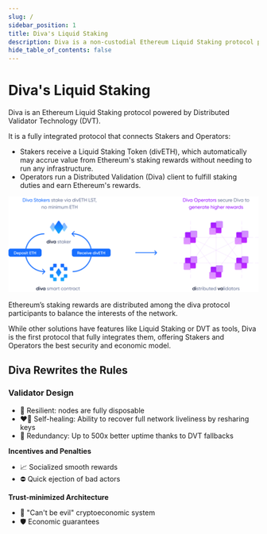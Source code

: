 ```yaml
---
slug: /
sidebar_position: 1
title: Diva's Liquid Staking
description: Diva is a non-custodial Ethereum Liquid Staking protocol powered by Distributed Validator Technology (DVT).
hide_table_of_contents: false
---
```


# Diva's Liquid Staking

Diva is an Ethereum Liquid Staking protocol powered by Distributed Validator Technology (DVT).

It is a fully integrated protocol that connects Stakers and Operators:

- Stakers receive a Liquid Staking Token (divETH), which automatically may accrue value from Ethereum's staking rewards without needing to run any infrastructure.
- Operators run a Distributed Validation (Diva) client to fulfill staking duties and earn Ethereum's rewards.

<div style={{textAlign: 'center'}}>

![stake](img/stakers-and-operators.png)
</div>

Ethereum’s staking rewards are distributed among the diva protocol participants to balance the interests of the network.

While other solutions have features like Liquid Staking or DVT as tools, Diva is the first protocol that fully integrates them, offering Stakers and Operators the best security and economic model.

## Diva Rewrites the Rules

### Validator Design

- 🌳 Resilient: nodes are fully disposable 
- ❤️‍🔥 Self-healing: Ability to recover full network liveliness by resharing keys
- 💠 Redundancy: Up to 500x better uptime thanks to DVT fallbacks

**Incentives and Penalties**
- 📈 Socialized smooth rewards
- ⛔️ Quick ejection of bad actors

**Trust-minimized Architecture**
- 🔐 "Can't be evil" cryptoeconomic system
- 🛡️ Economic guarantees